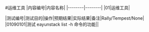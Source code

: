 #运维工具
|内容编号|内容名称|
|--------|--------|
|01|运维工具|

|测试编号|测试目的|操作|预期结果|实际结果|备注|Rally/Tempest/None|
|01090101|测试 eayunstack list -h 命令的功能||


